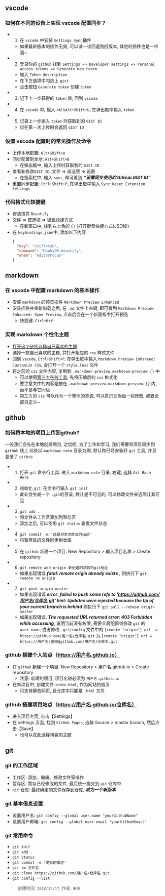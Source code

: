 ## vscode
### 如何在不同的设备上实现 vscode 配置同步？ 
  + 1. 在 `vscode` 中安装 `Settings Sync`插件
    - 如果最新版本的插件无效, 可以试一试回退到旧版本, 其他的插件也是一样滴~
  + 2. 登录你的 `github` 找到 `Settings => Developer settings => Personal access tokens => Generate new token`
    - 输入 `Token description`
    - 在下方选项中勾选上 `gist`
    - 点击按钮 `Generate token` 创建 `token`
  + 3. 记下上一步获得的 `token` 值, 回到 `vscode`
  + 4. 在 `vscode` 中, 输入 `+AltAlt+Shift+U`, 在弹出框中输入 `token`
  + 5. 记录上一步输入 `token` 时获取到的 `GIST ID`
    - 仅在第一次上传时会返回 `GIST ID`
### 设置 vscode 配置时的常见操作及命令
  + 上传本地配置: `Alt+Shift+U`
  + 同步配置到本地: `Alt+Shift+D`
    - 在弹出框中, 输入上传时获取到的 `GISt ID`
  + 查看和修改`GIST ID`: 文件 => 首选项 => 设置
    - 在搜索栏中, 输入 `sync`, 即可看到 ***“设置同步使用的 GitHub GIST ID”***
  + 重置同步配置: `Ctrl+Shift+P`, 在弹出框中输入 `Sync:Reset Extension Settings`
### 代码格式化快捷键
  + 安装插件 `Beautify`
  + 文件 => 首选项 => 键盘快捷方式
    - 在新窗口中, 找到右上角的 `{}` (打开键盘快捷方式(JSON))
  + 在 `keybindings.json`中, 添加以下内容
    ```json
    {
      "key": "shift+tab",
      "command": "HookyQR.beautify",
      "when": "editorFocus"
    }
    ```

## markdown
### 在 vscode 中配置 markdown 的基本操作
+ 安装 `markdown` 的预览插件 `Markdown Preview Enhanced`
+ 安装插件并重新加载之后, 在 `.md` 文件上右键, 即可看到 `Markdown Preview Enhanced: Open Preview`, 点击后会在一个新面板中打开预览
  - 快捷键: `Ctrl+K+V`
### 实现 markdown 个性化主题
+ [打开这个链接选择自己喜欢的主题](https://sspai.com/post/43873)
+ 选择一款自己喜欢的主题, 并打开相应的 `css` 样式文件
+ 回到 `vscode`, `Ctrl+Shift+P`, 在弹出框中输入 `Markdown Preview Enhanced: Customize CSS`, 会打开一个 `style.less` 文件
+ 将之前的 `css` 文件内容, 复制到 `.markdown-preview.markdown-preview {}` 中
  - 可以使用[第三方在线工具](http://tool.chinaz.com/Tools/CssFormat.aspx), 先将压缩后的 `css` 格式化
  - 要注意文件的内容是放在 `.markdown-preview.markdown-preview {}` 内, 而不是与它同级
  - 第三方的 `css` 可以作为一个整体的基调, 可以自己适当做一些修改, 或者全部自定义~

## github
### 如何将本地的项目上传到github?
一般我们会先在本地创建项目, 之后呢, 为了工作和学习, 我们需要将项目同步到 `github` 线上
此处以 `markdown-note` 目录为例, 默认你已经安装好 `git` 工具, 并且登录了 `github`
+ 1. 打开 `git` 命令行工具: 进入 `markdown-note` 目录, 右键, 选择 `Git Bash Here`
+ 2. 初始化 `git`: 在命令行输入 `git init`
  - 此处会生成一个 `.git`的目录, 默认是不可见的, 可以修改文件夹选项让其可见
+ 3. `git add .`
  - 将文件从工作区添加到暂存区
  - 添加之后, 可以使用 `git status` 查看文件状态
+ 4. `git commit -m '这是对本次修改的描述'`
  - 将暂存区的文件同步到仓库
+ 5. 在 `github` 新建一个项目: New Repository > 输入项目名称 > Create repository
+ 6. `git remote add origin 新创建的项目的git地址`
  - 如果出现错误 ***fatal: remote origin already exists*** , 则执行下 `git remote rm origin`
+ 7. `git push origin master`
  - 如果出现错误 
  ***error: failed to push some refs to 'https://github.com/用户名/仓库名.git'
  hint: Updates were rejected because the tip of your current branch is behind***
  则执行下 `git pull --rebase origin master`
  - 如果出现错误, ***The requested URL returned error: 403 Forbidden while accessing***, 说明当前没有权限, 需要全局配置或修改 `git` 的 `user.name`; 或者修改 `.git/config` 文件中的 `[remote "origin"] url  = https://github.com/用户名/仓库名.git` 为 `[remote "origin"] url = https://用户名:密码@github.com/用户名/仓库名.git`
### github 搭建个人站点（https://用户名.github.io）
+ 在 `github` 新建一个项目: New Repository > 用户名.github.io > Create repository
  - 注意: 新建的项目, 项目名称必须为 `用户名.github.io`
+ 在新项目中, 创建文件 `index.html`, 作为网站的首页
  - 只支持静态网页, 且仓库中只能是 `.html` 文件
### github 搭建项目站点（https://用户名.github.io/仓库名）
+ 进入项目主页, 点击【Settings】
+ 在 settings 页面, 找到 `GitHub Pages`, 选择 Source > master branch, 然后点击【Save】
  - 也可以在此选择博客的主题
## git
### git 的工作区域
+ 工作区: 添加、编辑、修改文件等操作
+ 暂存区: 暂存已经修改的文件, 最后统一提交到 `git` 仓库中
+ `git` 仓库: 最终确定的文件保存到仓库, ***成为一个新版本***
### git 基本信息设置
+ 设置用户名: `git config --global user.name "yourGithubName"`
+ 设置用户邮箱: `git config --global user.email "yourGithubEmail"`

### git 常用命令
+ `git init`
+ `git add .`
+ `git status`
+ `git commit -m '提交的描述'`
+ `git rm 文件名`
+ `git clone https://github.com/用户名/仓库名.git`
+ `git config --list`
> 创建时间: `2018/12/17`, 作者: `車句`